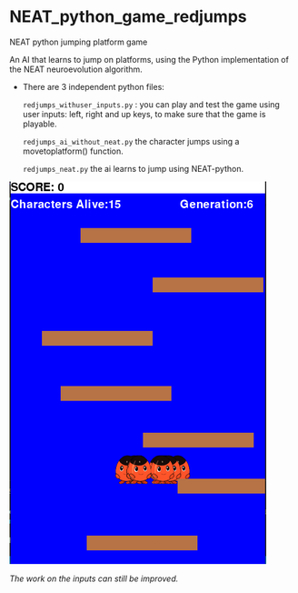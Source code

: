 # NEAT_python_game_redjumps
NEAT python jumping platform game

An AI that learns to jump on platforms, using the Python implementation of the NEAT neuroevolution algorithm.

- There are 3 independent python files:

  `redjumps_withuser_inputs.py` : you can play and test the game using user inputs: left, right and up keys, to make sure that the game is playable.

  `redjumps_ai_without_neat.py` the character jumps using a movetoplatform() function.

  `redjumps_neat.py` the ai learns to jump using NEAT-python.



![Alt text](res/redjumps.png?raw=true "redjumpsNEAT")

*The work on the inputs can still be improved.*
